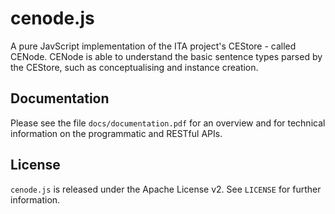 # cenode.js

A pure JavScript implementation of the ITA project's CEStore - called CENode. CENode is able to understand the basic sentence types parsed by the CEStore, such as conceptualising and instance creation.

## Documentation

Please see the file `docs/documentation.pdf` for an overview and for technical information on the programmatic and RESTful APIs.

## License

`cenode.js` is released under the Apache License v2. See `LICENSE` for further information.
